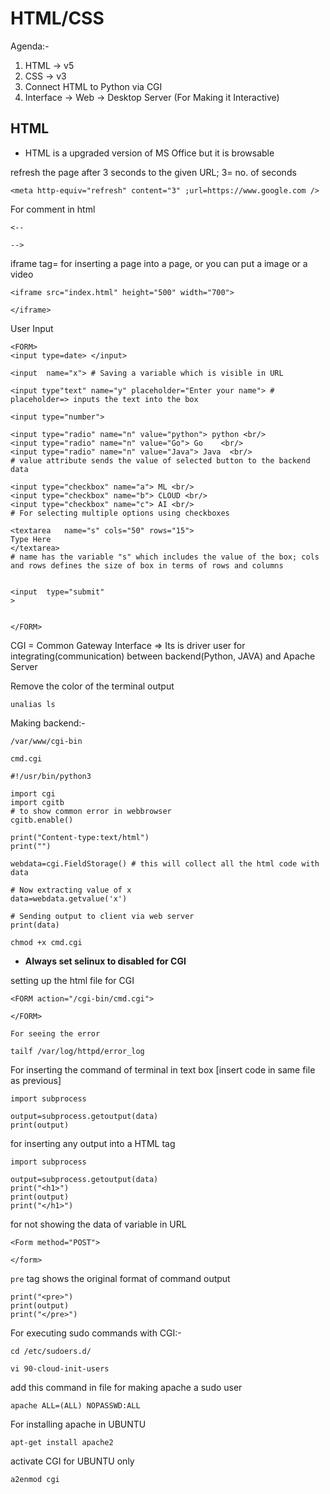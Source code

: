 # HTML/CSS

Agenda:-
1. HTML -> v5
2. CSS -> v3
3. Connect HTML to Python via CGI
4. Interface -> Web -> Desktop Server (For Making it Interactive)


## HTML

* HTML is a upgraded version of MS Office but it is browsable

refresh the page after 3 seconds to the given URL; 3= no. of seconds

```
<meta http-equiv="refresh" content="3" ;url=https://www.google.com />
```
For comment in html
```
<--

-->
```
iframe tag= for inserting a page into a page, or you can put a image or a video
```
<iframe src="index.html" height="500" width="700"> 

</iframe>
```

User Input
```
<FORM>
<input type=date> </input>

<input  name="x"> # Saving a variable which is visible in URL

<input type"text" name="y" placeholder="Enter your name"> # placeholder=> inputs the text into the box

<input type="number">

<input type="radio" name="n" value="python"> python <br/>
<input type="radio" name="n" value="Go"> Go    <br/>
<input type="radio" name="n" value="Java"> Java  <br/>
# value attribute sends the value of selected button to the backend data

<input type="checkbox" name="a"> ML <br/>
<input type="checkbox" name="b"> CLOUD <br/>
<input type="checkbox" name="c"> AI <br/>
# For selecting multiple options using checkboxes

<textarea   name="s" cols="50" rows="15">
Type Here
</textarea>
# name has the variable "s" which includes the value of the box; cols and rows defines the size of box in terms of rows and columns


<input  type="submit"
>


</FORM>
```
CGI = Common Gateway Interface => Its is driver  user for integrating(communication) between backend(Python, JAVA) and Apache Server



Remove the color of the terminal output
```
unalias ls
```

Making backend:-

```/var/www/cgi-bin```

```cmd.cgi```
```
#!/usr/bin/python3

import cgi
import cgitb
# to show common error in webbrowser
cgitb.enable()

print("Content-type:text/html")
print("")

webdata=cgi.FieldStorage() # this will collect all the html code with data

# Now extracting value of x
data=webdata.getvalue('x')

# Sending output to client via web server
print(data)

```
```
chmod +x cmd.cgi
```
* **Always set selinux to disabled for CGI**

setting up the html file for CGI
```
<FORM action="/cgi-bin/cmd.cgi">

</FORM>
```
```For seeing the error```
```
tailf /var/log/httpd/error_log
```

For inserting the command of terminal in text box [insert code in same file as previous]
```
import subprocess

output=subprocess.getoutput(data)
print(output)
```

for inserting any output into a HTML tag
```
import subprocess

output=subprocess.getoutput(data)
print("<h1>")
print(output)
print("</h1>")
```

for not showing the data of variable in URL
```
<Form method="POST">

</form>
```


```pre``` tag shows the original format of command output
```
print("<pre>")
print(output)
print("</pre>")
```

For executing sudo commands with CGI:-

```cd /etc/sudoers.d/```

```vi 90-cloud-init-users```

add this command in file for making apache a sudo user
```
apache ALL=(ALL) NOPASSWD:ALL
```

For installing apache in UBUNTU
```
apt-get install apache2
```
activate CGI for UBUNTU only
```
a2enmod cgi
```